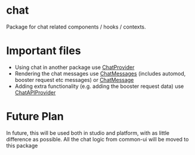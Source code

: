 # chat

Package for chat related components / hooks / contexts.

# Important files

- Using chat in another package use [ChatProvider](./src/context/ChatProvider.tsx)
- Rendering the chat messages use [ChatMessages](./src/components/ChatMessages/ChatMessages.tsx) (includes automod, booster request etc messages) or [ChatMessage](./src/components/ChatMessage/ChatMessage.tsx)
- Adding extra functionality (e.g. adding the booster request data) use [ChatAPIProvider](./src/context/ChatAPIProvider/ChatAPIProvider.tsx)

# Future Plan

In future, this will be used both in studio and platform, with as little difference as possible. All the chat logic from common-ui will be moved to this package

